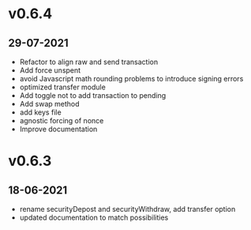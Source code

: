 # v0.6.4
## 29-07-2021

* Refactor to align raw and send transaction
* Add force unspent
* avoid Javascript math rounding problems to introduce signing errors
* optimized transfer module
* Add toggle not to add transaction to pending
* Add swap method
* add keys file
* agnostic forcing of nonce
* Improve documentation




# v0.6.3
## 18-06-2021

* rename securityDepost and securityWithdraw, add transfer option
* updated documentation to match possibilities


